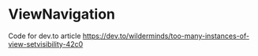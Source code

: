 # ViewNavigation

Code for dev.to article
https://dev.to/wilderminds/too-many-instances-of-view-setvisibility-42c0
